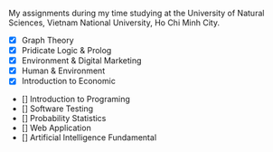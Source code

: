 My assignments during my time studying at the University of Natural Sciences, Vietnam National University, Ho Chi Minh City.

- [x] Graph Theory
- [x] Pridicate Logic & Prolog
- [x] Environment & Digital Marketing
- [x] Human & Environment
- [x] Introduction to Economic
- [] Introduction to Programing
- [] Software Testing
- [] Probability Statistics
- [] Web Application
- [] Artificial Intelligence Fundamental